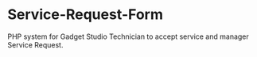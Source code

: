 # Service-Request-Form
PHP system for Gadget Studio Technician to accept service and manager Service Request.
